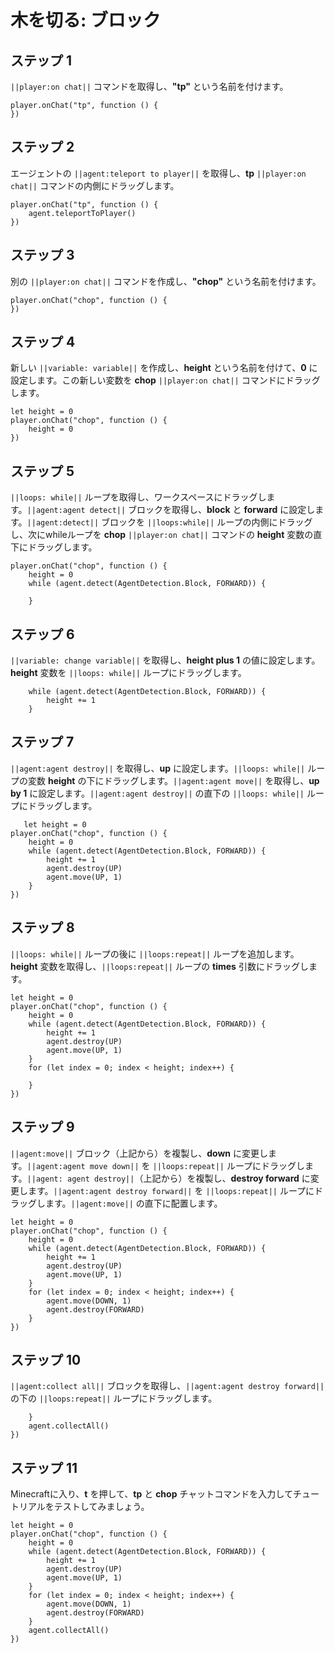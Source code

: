 # 木を切る: ブロック

## ステップ 1
``||player:on chat||`` コマンドを取得し、**"tp"** という名前を付けます。

```blocks
player.onChat("tp", function () {
})
```

## ステップ 2
エージェントの ``||agent:teleport to player||`` を取得し、**tp** ``||player:on chat||`` コマンドの内側にドラッグします。

```blocks
player.onChat("tp", function () {
    agent.teleportToPlayer()
})
```

## ステップ 3

別の ``||player:on chat||`` コマンドを作成し、**"chop"** という名前を付けます。

```blocks
player.onChat("chop", function () {
})
```

## ステップ 4

新しい ``||variable: variable||`` を作成し、**height** という名前を付けて、**0** に設定します。この新しい変数を **chop** ``||player:on chat||`` コマンドにドラッグします。

```blocks
let height = 0
player.onChat("chop", function () {
    height = 0
})
```

## ステップ 5

``||loops: while||`` ループを取得し、ワークスペースにドラッグします。``||agent:agent detect||`` ブロックを取得し、**block** と **forward** に設定します。``||agent:detect||`` ブロックを ``||loops:while||`` ループの内側にドラッグし、次にwhileループを **chop** ``||player:on chat||`` コマンドの **height** 変数の直下にドラッグします。

```blocks
player.onChat("chop", function () {
    height = 0
    while (agent.detect(AgentDetection.Block, FORWARD)) {
    	
    }
```

## ステップ 6

``||variable: change variable||`` を取得し、**height plus 1** の値に設定します。**height** 変数を ``||loops: while||`` ループにドラッグします。

```blocks
    while (agent.detect(AgentDetection.Block, FORWARD)) {
        height += 1
    }
```

## ステップ 7

``||agent:agent destroy||`` を取得し、**up** に設定します。``||loops: while||`` ループの変数 **height** の下にドラッグします。``||agent:agent move||`` を取得し、**up by 1** に設定します。``||agent:agent destroy||`` の直下の ``||loops: while||`` ループにドラッグします。

```blocks
   let height = 0
player.onChat("chop", function () {
    height = 0
    while (agent.detect(AgentDetection.Block, FORWARD)) {
        height += 1
        agent.destroy(UP)
        agent.move(UP, 1)
    }
})
```


## ステップ 8

``||loops: while||`` ループの後に ``||loops:repeat||`` ループを追加します。**height** 変数を取得し、``||loops:repeat||`` ループの **times** 引数にドラッグします。

```blocks
let height = 0
player.onChat("chop", function () {
    height = 0
    while (agent.detect(AgentDetection.Block, FORWARD)) {
        height += 1
        agent.destroy(UP)
        agent.move(UP, 1)
    }
    for (let index = 0; index < height; index++) {
    	
    }
})
```

## ステップ 9

``||agent:move||`` ブロック（上記から）を複製し、**down** に変更します。``||agent:agent move down||`` を ``||loops:repeat||`` ループにドラッグします。``||agent: agent destroy||``（上記から）を複製し、**destroy forward** に変更します。``||agent:agent destroy forward||`` を ``||loops:repeat||`` ループにドラッグします。``||agent:move||`` の直下に配置します。

```blocks
let height = 0
player.onChat("chop", function () {
    height = 0
    while (agent.detect(AgentDetection.Block, FORWARD)) {
        height += 1
        agent.destroy(UP)
        agent.move(UP, 1)
    }
    for (let index = 0; index < height; index++) {
        agent.move(DOWN, 1)
        agent.destroy(FORWARD)
    }
})

```

## ステップ 10

``||agent:collect all||`` ブロックを取得し、``||agent:agent destroy forward||`` の下の ``||loops:repeat||`` ループにドラッグします。

```blocks
    }
    agent.collectAll()
})
```

## ステップ 11

Minecraftに入り、**t** を押して、**tp** と **chop** チャットコマンドを入力してチュートリアルをテストしてみましょう。
```blocks
let height = 0
player.onChat("chop", function () {
    height = 0
    while (agent.detect(AgentDetection.Block, FORWARD)) {
        height += 1
        agent.destroy(UP)
        agent.move(UP, 1)
    }
    for (let index = 0; index < height; index++) {
        agent.move(DOWN, 1)
        agent.destroy(FORWARD)
    }
    agent.collectAll()
})
```